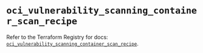 # `oci_vulnerability_scanning_container_scan_recipe`

Refer to the Terraform Registry for docs: [`oci_vulnerability_scanning_container_scan_recipe`](https://registry.terraform.io/providers/oracle/oci/7.19.0/docs/resources/vulnerability_scanning_container_scan_recipe).
